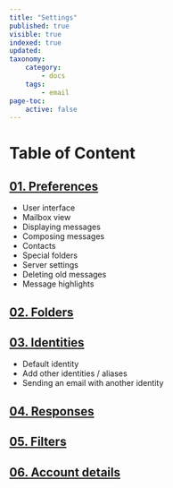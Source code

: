 ```yaml
---
title: "Settings"
published: true
visible: true
indexed: true
updated:
taxonomy:
    category:
        - docs
    tags:
        - email
page-toc:
    active: false
---
```


# Table of Content
## [01. Preferences](01.preferences)
  - User interface
  - Mailbox view
  - Displaying messages
  - Composing messages
  - Contacts
  - Special folders
  - Server settings
  - Deleting old messages
  - Message highlights

## [02. Folders](02.folders)
## [03. Identities](03.identities)
  - Default identity
  - Add other identities / aliases
  - Sending an email with another identity

## [04. Responses](04.responses)
## [05. Filters](05.filters)
## [06. Account details](06.account_details)